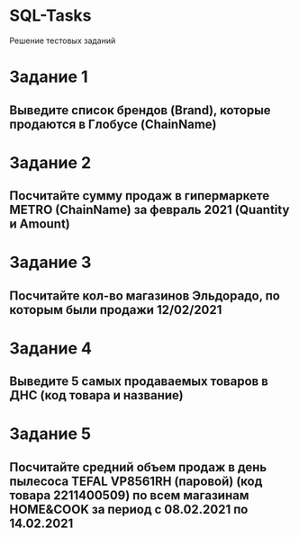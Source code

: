 # SQL-Tasks
Решение тестовых заданий

# Задание 1 
## Выведите список брендов (Brand), которые продаются в Глобусе (ChainName)

# Задание 2 
## Посчитайте сумму продаж в гипермаркете METRO (ChainName) за февраль 2021 (Quantity и Amount)	

# Задание 3
## Посчитайте кол-во магазинов Эльдорадо, по которым были продажи 12/02/2021

# Задание 4
## Выведите 5 самых продаваемых товаров в ДНС (код товара и название)

# Задание 5
## Посчитайте средний объем продаж в день пылесоса TEFAL VP8561RH (паровой) (код товара 2211400509) по всем магазинам HOME&COOK за период с 08.02.2021 по 14.02.2021

